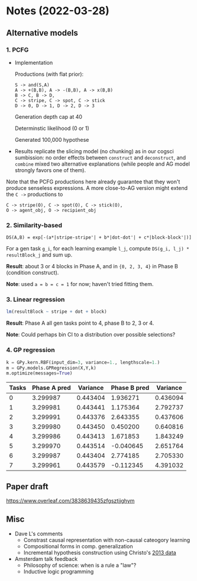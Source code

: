 
# Notes (2022-03-28)

## Alternative models

### 1. PCFG

* Implementation

  Productions (with flat prior):

  ```
  S -> and(S,A)
  A -> +(B,B), A -> -(B,B), A -> x(B,B)
  B -> C, B -> D,
  C -> stripe, C -> spot, C -> stick
  D -> 0, D -> 1, D -> 2, D -> 3
  ```

  Generation depth cap at 40

  Determinstic likelihood (0 or 1)

  Generated 100,000 hypothese

* Results replicate the slicing model (no chunking) as in our cogsci sumbission: no order effects between `construct` and `deconstruct`, and `combine` mixed two alternative explanations (while people and AG model strongly favors one of them).

Note that the PCFG productions here already guarantee that they won't produce senseless expressions.
A more close-to-AG version might extend the `C ->` productions to

```
C -> stripe(O), C -> spot(O), C -> stick(O),
O -> agent_obj, O -> recipient_obj
```

### 2. Similarity-based


```
DS(A,B) = exp[-(a*|stripe-stripe'| + b*|dot-dot'| + c*|block-block'|)]
```

For a gen task `g_i`, for each learning example `l_j`, compute `DS(g_i, l_j) * resultBlock_j` and sum up.

**Result**: about 3 or 4 blocks in Phase A, and in `{0, 2, 3, 4}` in Phase B (condition construct).

**Note**: used `a = b = c = 1` for now; haven't tried fitting them.


### 3. Linear regression

``` R
lm(resultBlock ~ stripe + dot + block)
```

**Result**: Phase A all gen tasks point to 4, phase B to 2, 3 or 4.

**Note**: Could perhaps bin CI to a distribution over possible selections?


### 4. GP regression

``` Python
k = GPy.kern.RBF(input_dim=3, variance=1., lengthscale=1.)
m = GPy.models.GPRegression(X,Y,k)
m.optimize(messages=True)
```

| Tasks | Phase A pred | Variance | Phase B pred | Variance |
|-------|--------------|----------|--------------|----------|
|     0 |     3.299987 | 0.443404 | 1.936271     | 0.436094 |
|     1 |     3.299981 | 0.443441 | 1.175364     | 2.792737 |
|     2 |     3.299991 | 0.443376 | 2.643355     | 0.437606 |
|     3 |     3.299980 | 0.443450 | 0.450200     | 0.640816 |
|     4 |     3.299986 | 0.443413 | 1.671853     | 1.843249 |
|     5 |     3.299970 | 0.443514 | -0.040645    | 2.651764 |
|     6 |     3.299987 | 0.443404 | 2.774185     | 2.705330 |
|     7 |     3.299961 | 0.443579 | -0.112345    | 4.391032 |


## Paper draft

<https://www.overleaf.com/3838639435zfgsztjjghym>

## Misc

* Dave L's comments
  * Constrast causal representation with non-causal cateogory learning
  * Compositional forms in comp. generalization
  * Incremental hypothesis construction using Christo's [2013 data](https://journals.sagepub.com/doi/full/10.1177/0956797613476046)
* Amsterdam talk feedback
  * Philosophy of science: when is a rule a "law"?
  * Inductive logic programming
